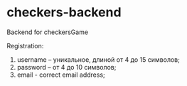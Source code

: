 # checkers-backend
Backend for checkersGame


Registration:
1. username – уникальное, длиной от 4 до 15 символов;
2. password – от 4 до 10 символов;
3. email - correct email address;


